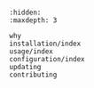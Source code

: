 ```{include} ../README.md

```

```{toctree}
:hidden:
:maxdepth: 3

why
installation/index
usage/index
configuration/index
updating
contributing
```
